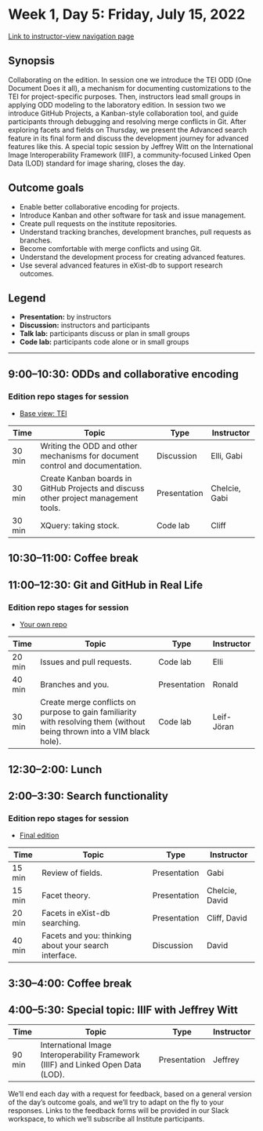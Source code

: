 # Week 1, Day 5: Friday, July 15, 2022
[Link to instructor-view navigation page](../daily_instructor_view.md)

## Synopsis

Collaborating on the edition. In session one we introduce the TEI ODD (One Document
                Does it all), a mechanism for documenting customizations to the TEI for
                project-specific purposes. Then, instructors lead small groups in applying ODD
                modeling to the laboratory edition. In session two we introduce GitHub Projects, a
                Kanban-style collaboration tool, and guide participants through debugging and
                resolving merge conflicts in Git. After exploring facets and fields on Thursday, we
                present the Advanced search feature in its final form and discuss the development
                journey for advanced features like this. A special topic session by Jeffrey Witt on
                the International Image Interoperability Framework (IIIF), a community-focused
                Linked Open Data (LOD) standard for image sharing, closes the day.

## Outcome goals
* Enable better collaborative encoding for projects.
* Introduce Kanban and other software for task and issue management.
* Create pull requests on the institute repositories.
* Understand tracking branches, development branches, pull requests as branches.
* Become comfortable with merge conflicts and using Git.
* Understand the development process for creating advanced features.
* Use several advanced features in eXist-db to support research outcomes.

## Legend

* **Presentation:** by instructors
* **Discussion:** instructors and participants
* **Talk lab:** participants discuss or plan in small groups
* **Code lab:** participants code alone or in small groups

* * *
## 9:00–10:30: ODDs and collaborative encoding

### Edition repo stages for session

* [Base view: TEI](https://github.com/Pittsburgh-NEH-Institute/placeholder)

Time | Topic | Type | Instructor
---- | ---- | ---- | ---- 
30 min | Writing the ODD and other mechanisms for document control and documentation. | Discussion|Elli, Gabi
30 min | Create Kanban boards in GitHub Projects and discuss other project management tools. | Presentation|Chelcie, Gabi
30 min | XQuery: taking stock. | Code lab|Cliff

## 10:30–11:00: Coffee break

## 11:00–12:30: Git and GitHub in Real Life

### Edition repo stages for session

* [Your own repo](https://example.com)

Time | Topic | Type | Instructor
---- | ---- | ---- | ---- 
20 min | Issues and pull requests. | Code lab|Elli
40 min | Branches and you. | Presentation|Ronald
30 min | Create merge conflicts on purpose to gain familiarity with resolving them (without being thrown into a VIM black hole). | Code lab|Leif-Jöran

## 12:30–2:00: Lunch

## 2:00–3:30: Search functionality

### Edition repo stages for session

* [Final edition](https://github.com/Pittsburgh-NEH-Institute/pr-app)

Time | Topic | Type | Instructor
---- | ---- | ---- | ---- 
15 min | Review of fields. | Presentation|Gabi
15 min | Facet theory. | Presentation|Chelcie, David
20 min | Facets in eXist-db searching. | Presentation|Cliff, David
40 min | Facets and you: thinking about your search interface. | Discussion|David

## 3:30–4:00: Coffee break

## 4:00–5:30: Special topic: IIIF with Jeffrey Witt

Time | Topic | Type | Instructor
---- | ---- | ---- | ---- 
90 min | International Image Interoperability Framework (IIIF) and Linked Open Data (LOD). | Presentation|Jeffrey

We’ll end each day with a request for feedback, based on a general version of the day’s outcome goals, and we’ll try to adapt on the fly to your responses. Links to the feedback forms will be provided in our Slack workspace, to which we’ll subscribe all Institute participants.